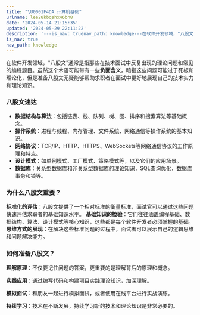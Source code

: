 ```yaml
---
title: "\U0001F4DA 计算机基础"
urlname: lee28kbqshx46bn8
date: '2024-05-14 21:15:35'
updated: '2024-05-29 22:11:22'
description: '---is_nav: truenav_path: knowledge---在软件开发领域，"八股文"通常是指那些在技术面试中反复出现的理论问题和常见的编程题目。虽然这个术语可能带有一些负面含义，暗指这些问题可能过于死板和理论化，但是准备八股文无疑能够帮助求职者在面试中更好地展现自己的技术实力和...'
is_nav: true
nav_path: knowledge
---
```

在软件开发领域，"八股文"通常是指那些在技术面试中反复出现的理论问题和常见的编程题目。虽然这个术语可能带有一些**负面含义**，暗指这些问题可能过于死板和理论化，但是准备八股文无疑能够帮助求职者在面试中更好地展现自己的技术实力和理论知识。
### 八股文速达

-  **数据结构与算法**：包括链表、栈、队列、树、图、排序和搜索算法等基础概念。 
-  **操作系统**：进程与线程、内存管理、文件系统、网络通信等操作系统的基本知识。 
-  **网络协议**：TCP/IP、HTTP、HTTPS、WebSockets等网络通信协议的工作原理和特点。 
-  **设计模式**：如单例模式、工厂模式、策略模式等，以及它们的应用场景。 
-  **数据库**：关系型数据库和非关系型数据库的理论知识，SQL查询优化，数据库事务和锁等。

### 为什么八股文重要？
**标准化的评估**：八股文提供了一个相对标准的衡量标准，面试官可以通过这些问题快速评估求职者的基础知识水平。
**基础知识的检验**：它们往往涵盖编程基础、数据结构、算法、设计模式等核心知识，这些都是每个软件开发者必须掌握的基础。
**思维方式的展现**：在解决这些标准问题的过程中，面试者可以展示自己的逻辑思维和问题解决能力。

### 如何准备八股文？

**理解原理**：不仅要记住问题的答案，更重要的是理解背后的原理和概念。

**实践应用**：通过编写代码和构建项目实践理论知识，加深理解。

**模拟面试**：和朋友一起进行模拟面试，或者使用在线平台进行实战演练。

**持续学习**：技术在不断发展，持续学习新的技术和理论知识是非常必要的。
### 
